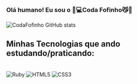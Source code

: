
### Olá humano! Eu sou o 💜💻Coda Fofinho😼🐾

![CodaFofinho GitHub stats](https://github-readme-stats.vercel.app/api?username=CodaFofinho&show_icons=true&theme=synthwave)

## Minhas Tecnologias que ando estudando/praticando:

<div style="display: inline_block"><br/>
    <img align="center" alt="Ruby" src="https://img.shields.io/badge/Ruby-CC342D?style=for-the-badge&logo=ruby&logoColor=white">
    <img align="center" alt="HTML5" src="https://img.shields.io/badge/HTML5-E34F26?style=for-the-badge&logo=html5&logoColor=white">
    <img align="center" alt="CSS3" src="https://img.shields.io/badge/CSS3-1572B6?style=for-the-badge&logo=css3&logoColor=white">
</div>
